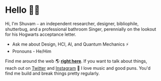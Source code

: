 # Hello 🤗🦄 

Hi, I'm Shuvam ⎯ an independent researcher, designer, bibliophile, shutterbug, and a professional bathroom Singer, perennially on the lookout for his Hogwarts acceptance letter. 

<ul>
<li>Ask me about Design, HCI, AI, and Quantum Mechanics ⚡</li>
<li>Pronouns - He/Him</li>
</ul>

Find me around the web 🌎 <a href="https://shuvam.xyz"><b>right here</b></a>. If you want to talk about things, reach out on <a href="https://www.twitter.com/shuvam360">Twitter</a> and <a href="https://instagram.com/the_distorted_aura"> Instagram</a> 🏓
I love music and good puns. You'd find me build and break things pretty regularly.
